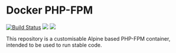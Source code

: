 # Docker PHP-FPM

[![Build Status](https://travis-ci.org/jaymecd/docker-php-fpm.svg?branch=master)](https://travis-ci.org/jaymecd/docker-php-fpm) [![](https://images.microbadger.com/badges/version/jaymecd/php-fpm.svg)](http://microbadger.com/images/jaymecd/php-fpm "Get your own version badge on microbadger.com") [![](https://images.microbadger.com/badges/image/jaymecd/php-fpm.svg)](http://microbadger.com/images/jaymecd/php-fpm "Get your own image badge on microbadger.com")

This repository is a customisable Alpine based PHP-FPM container, intended to be used to run stable code. 
